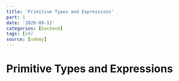 ```yaml
---
title: 'Primitive Types and Expressions'
part: 1
date: '2020-09-12'
categories: [backend]
tags: [c#]
source: [udemy]
---
```


# Primitive Types and Expressions

